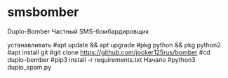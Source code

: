 # smsbomber
Duplo-Bomber
Частный SMS-бомбардировщик

устанавливать
#apt update && apt upgrade
#pkg python && pkg python2
#apt install git
#git clone https://github.com/jocker125rus/bomber
#cd duplo-bomber 
#pip3 install -r requirements.txt
Начало
#python3 duplo_spam.py
